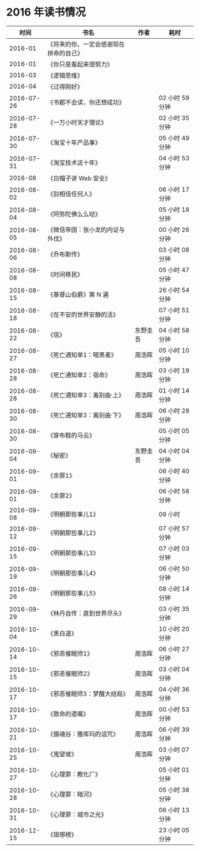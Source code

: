 # 2016 年读书情况

时间 | 书名 | 作者 | 耗时
-----|------|------|-----
2016-01 |《将来的你，一定会感谢现在拼命的自己》 | |
2016-01 |《你只是看起来很努力》 | |
2016-03 |《逻辑思维》 | |
2016-04 |《过得刚好》 | |
2016-07-26 |《书都不会读，你还想成功》 | |  02 小时 59 分钟 |
2016-07-28 |《一万小时天才理论》 | |  02 小时 35 分钟 |
2016-07-30 |《淘宝十年产品事》 | |  05 小时 49 分钟 |
2016-07-31 |《淘宝技术这十年》 | |  04 小时 53 分钟 |
2016-08 |《白帽子讲 Web 安全》 |
2016-08-02 |《别相信任何人》 | |  06 小时 17 分钟 |
2016-08-04 |《阿弥陀佛么么哒》 | |  05 小时 18 分钟 |
2016-08-05 |《微信帝国：张小龙的内证与外伐》 | |  00 小时 26 分钟 |
2016-08-06 |《乔布斯传》 | |  03 小时 08 分钟 |
2016-08-08 |《时间移民》 | |  05 小时 47 分钟 |
2016-08-15 |《基督山伯爵》第 N 遍  | |  26 小时 54 分钟 |
2016-08-18 |《在不安的世界安静的活》 | |  07 小时 51 分钟 |
2016-08-22 |《信》 | 东野圭吾 |  04 小时 58 分钟 |
2016-08-27 |《死亡通知单1：暗黑者》 | 周浩晖 |  05 小时 10 分钟 |
2016-08-28 |《死亡通知单2：宿命》 | 周浩晖 |  03 小时 19 分钟 |
2016-08-28 |《死亡通知单3：离别曲·上》 | 周浩晖 |  01 小时 14 分钟 |
2016-08-30 |《死亡通知单3：离别曲·下》 | 周浩晖 |  06 小时 28 分钟 |
2016-08-30 |《穿布鞋的马云》 | |  05 小时 05 分钟 |
2016-09-04 |《秘密》 | 东野圭吾 |  04 小时 04 分钟 |
2016-09-01 |《余罪1》 | |  06 小时 40 分钟 |
2016-09-01 |《余罪2》 | |  06 小时 58 分钟 |
2016-09-08 |《明朝那些事儿1》 | |  09 小时 |
2016-09-12 |《明朝那些事儿2》 | |  07 小时 57 分钟 |
2016-09-15 |《明朝那些事儿3》 | |  07 小时 03 分钟 |
2016-09-19 |《明朝那些事儿4》 | |  06 小时 50 分钟 |
2016-09-26 |《明朝那些事儿5》 | |  08 小时 14 分钟 |
2016-09-29 |《林丹自传：直到世界尽头》 | |  03 小时 35 分钟 |
2016-10-04 |《黑白道》 | |  10 小时 20 分钟 |
2016-10-14 |《邪恶催眠师1》 | 周浩晖 |  06 小时 27 分钟 |
2016-10-15 |《邪恶催眠师2》 | 周浩晖 |  03 小时 04 分钟 |
2016-10-17 |《邪恶催眠师3：梦醒大结局》 | 周浩晖 |  04 小时 36 分钟 |
2016-10-17 |《致命的遗嘱》 | 周浩晖 |  00 小时 53 分钟 |
2016-10-21 |《摄魂谷：雅库玛的诅咒》 | 周浩晖 |  06 小时 39 分钟 |
2016-10-25 |《鬼望坡》 | 周浩晖 |  03 小时 07 分钟 |
2016-10-27 |《心理罪：教化厂》 | |  05 小时 01 分钟 |
2016-10-28 |《心理罪：暗河》 | |  05 小时 38 分钟 |
2016-10-31 |《心理罪：城市之光》 | |  06 小时 13 分钟 |
2016-12-15 |《琅琊榜》 | |  23 小时 05 分钟 |
